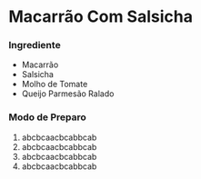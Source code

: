 # Macarrão Com Salsicha 
### Ingrediente 
- Macarrão
- Salsicha 
- Molho de Tomate
- Queijo Parmesão Ralado
### Modo de Preparo
1. abcbcaacbcabbcab
2. abcbcaacbcabbcab
3. abcbcaacbcabbcab
4. abcbcaacbcabbcab